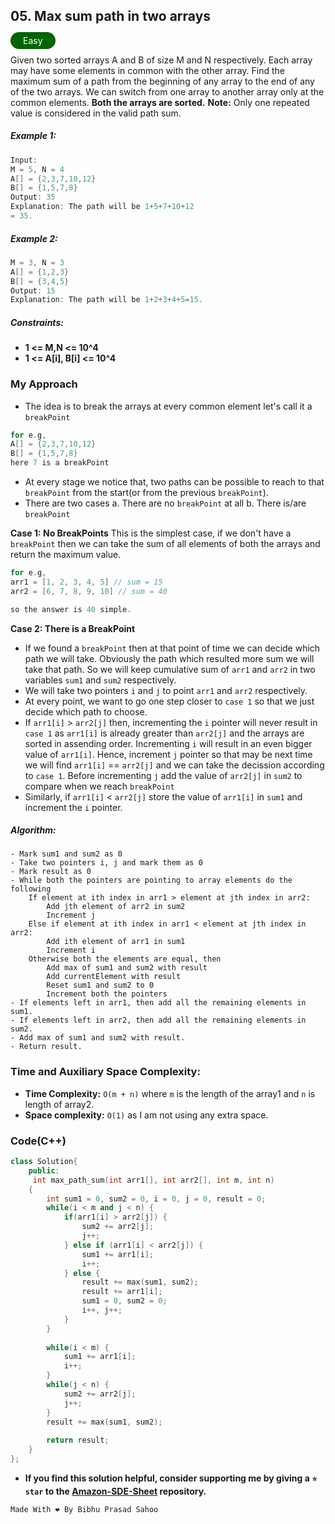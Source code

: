 ## 05. Max sum path in two arrays

<span style="color: white; padding: 5px 20px; background-color: darkgreen; border-radius: 20px">Easy</span>

Given two sorted arrays A and B of size M and N respectively. Each array may have some elements in common with the other array. Find the maximum sum of a path from the beginning of any array to the end of any of the two arrays. We can switch from one array to another array only at the common elements. **Both the arrays are sorted.**
**Note:** Only one repeated value is considered in the valid path sum.

##### Example 1:

``` cpp
Input:
M = 5, N = 4
A[] = {2,3,7,10,12}
B[] = {1,5,7,8}
Output: 35
Explanation: The path will be 1+5+7+10+12
= 35.
```

##### Example 2:
``` cpp
M = 3, N = 3
A[] = {1,2,3}
B[] = {3,4,5}
Output: 15
Explanation: The path will be 1+2+3+4+5=15.
```

##### Constraints: 
- **1 <= M,N <= 10^4**
- **1 <= A[i], B[i] <= 10^4**

### My Approach

- The idea is to break the arrays at every common element let's call it a `breakPoint` 
```cpp
for e.g,
A[] = {2,3,7,10,12}
B[] = {1,5,7,8}
here 7 is a breakPoint
```
- At every stage we notice that, two paths can be possible to reach to that `breakPoint` from the start(or from the previous `breakPoint`).
- There are two cases
a. There are no `breakPoint` at all
b. There is/are  `breakPoint`

**Case 1: No BreakPoints**
This is the simplest case, if we don't have a `breakPoint` then we can take the sum of all elements of both the arrays and return the maximum value.  

```cpp
for e.g,
arr1 = [1, 2, 3, 4, 5] // sum = 15
arr2 = [6, 7, 8, 9, 10] // sum = 40

so the answer is 40 simple.
```
**Case 2: There is a BreakPoint**
- If we found a `breakPoint` then at that point of time we can decide which path we will take. Obviously the path which resulted more sum we will take that path. So we will keep cumulative sum of `arr1` and `arr2` in two variables `sum1` and `sum2` respectively. 
- We will take two pointers `i` and `j` to point `arr1` and `arr2` respectively. 
- At every point, we want to go one step closer to `case 1` so that we just decide which path to choose.
- If `arr1[i]` > `arr2[j]` then, incrementing the `i` pointer will never result in `case 1` as `arr1[i]` is already greater than `arr2[j]` and the arrays are sorted in assending order. Incrementing `i` will result in an even bigger value of `arr1[i]`. Hence, increment `j` pointer so that may be next time we will find `arr1[i]` == `arr2[j]` and we can take the decission according to `case 1`. Before incrementing `j` add the value of `arr2[j]` in `sum2` to compare when we reach `breakPoint`
- Similarly, if `arr1[i]` < `arr2[j]` store the value of `arr1[i]` in `sum1` and increment the `i` pointer.


##### Algorithm:

    - Mark sum1 and sum2 as 0
    - Take two pointers i, j and mark them as 0
    - Mark result as 0
    - While both the pointers are pointing to array elements do the following
        If element at ith index in arr1 > element at jth index in arr2:
            Add jth element of arr2 in sum2
            Increment j
        Else if element at ith index in arr1 < element at jth index in arr2:
            Add ith element of arr1 in sum1
            Increment i
        Otherwise both the elements are equal, then
            Add max of sum1 and sum2 with result
            Add currentElement with result
            Reset sum1 and sum2 to 0
            Increment both the pointers
    - If elements left in arr1, then add all the remaining elements in sum1.
    - If elements left in arr2, then add all the remaining elements in sum2.
    - Add max of sum1 and sum2 with result.
    - Return result.



### Time and Auxiliary Space Complexity:

- **Time Complexity:** `O(m + n)` where `m` is the length of the array1 and `n` is length of array2.
- **Space complexity:** `O(1)` as I am not using any extra space.

### Code(C++)

```cpp
class Solution{
    public:
     int max_path_sum(int arr1[], int arr2[], int m, int n)
    {
        int sum1 = 0, sum2 = 0, i = 0, j = 0, result = 0;
        while(i < m and j < n) {
            if(arr1[i] > arr2[j]) {
                sum2 += arr2[j];
                j++;
            } else if (arr1[i] < arr2[j]) {
                sum1 += arr1[i];
                i++;
            } else {
                result += max(sum1, sum2);
                result += arr1[i];
                sum1 = 0, sum2 = 0;
                i++, j++;
            }
        }
        
        while(i < m) {
            sum1 += arr1[i];
            i++;
        }
        while(j < n) {
            sum2 += arr2[j];
            j++;
        }
        result += max(sum1, sum2);
        
        return result;
    }
};
```

- **If you find this solution helpful, consider supporting me by giving a `⭐ star` to the [Amazon-SDE-Sheet](https://github.com/Bibhuprasad740/Amazon-SDE-Sheet) repository.**

 ```cpp
 Made With ❤️ By Bibhu Prasad Sahoo
 ``` 